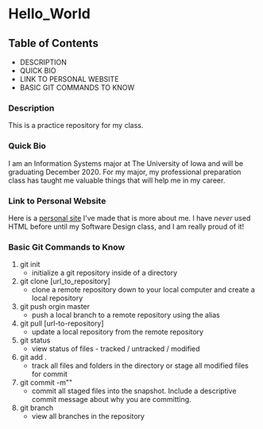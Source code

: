 # Hello_World

## Table of Contents
- DESCRIPTION
- QUICK BIO
- LINK TO PERSONAL WEBSITE
- BASIC GIT COMMANDS TO KNOW 

### Description
This is a practice repository for my class. 

### Quick Bio
I am an Information Systems major at The University of Iowa and will be graduating December 2020.  For my major, my professional preparation class has taught me valuable things that will help me in my career.

### Link to Personal Website
Here is a [personal site](https://ksouravong-hw2.azurewebsites.net/) I've made that is more about me.  I have *never* used HTML before until my Software Design class, and I am really proud of it!

### Basic Git Commands to Know 
1. git init
   *  initialize a git repository inside of a directory
2. git clone [url_to_repository]
   *  clone a remote repository down to your local computer and create a local repository
3. git push orgin master
   * push a local branch to a remote repository using the alias 
4. git pull [url-to-repository]
   * update a local repository from the remote repository
5. git status 
   * view status of files - tracked / untracked / modified
6. git add . 
   * track all files and folders in the directory or stage all modified files for commit
7. git commit -m""
   * commit all staged files into the snapshot. Include a descriptive commit message about why you are committing.
8. git branch
    * view all branches in the repository
